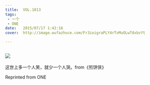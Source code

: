 ```yaml
---
title:	VOL.1013
tags:
 - 一个
 - ONE
date:	2015/07/17 1:42:16
cover:	http://image.wufazhuce.com/Fr3ioigraPLY4rTvMuOLwTdxbvYt

---
```

![](http://image.wufazhuce.com/Fr3ioigraPLY4rTvMuOLwTdxbvYt)
---

这世上多一个人笑，就少一个人哭。from《煎饼侠》
 
Reprinted from ONE
